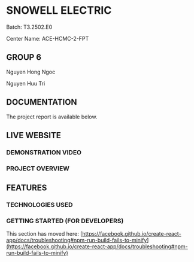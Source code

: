 # SNOWELL ELECTRIC

Batch: T3.2502.E0

Center Name: ACE-HCMC-2-FPT

## GROUP 6 

Nguyen Hong Ngoc

Nguyen Huu Tri

## DOCUMENTATION

The project report is available below.


## LIVE WEBSITE



### DEMONSTRATION VIDEO



### PROJECT OVERVIEW



## FEATURES


### TECHNOLOGIES USED



### GETTING STARTED (FOR DEVELOPERS)




This section has moved here: [https://facebook.github.io/create-react-app/docs/troubleshooting#npm-run-build-fails-to-minify](https://facebook.github.io/create-react-app/docs/troubleshooting#npm-run-build-fails-to-minify)
